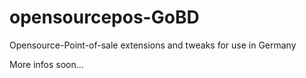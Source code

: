 # opensourcepos-GoBD
Opensource-Point-of-sale extensions and tweaks for use in Germany

More infos soon...
